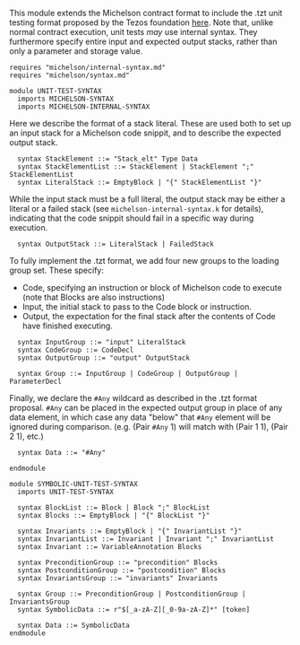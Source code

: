 This module extends the Michelson contract format to include the .tzt unit
testing format proposed by the Tezos foundation
[here](https://gitlab.com/tezos/tezos/-/merge_requests/1487/diffs). Note that,
unlike normal contract execution, unit tests *may* use internal syntax. They
furthermore specify entire input and expected output stacks, rather than only a
parameter and storage value.

```k
requires "michelson/internal-syntax.md"
requires "michelson/syntax.md"

module UNIT-TEST-SYNTAX
  imports MICHELSON-SYNTAX
  imports MICHELSON-INTERNAL-SYNTAX

```

Here we describe the format of a stack literal. These are used both to set up an
input stack for a Michelson code snippit, and to describe the expected output
stack.

```k
  syntax StackElement ::= "Stack_elt" Type Data
  syntax StackElementList ::= StackElement | StackElement ";" StackElementList
  syntax LiteralStack ::= EmptyBlock | "{" StackElementList "}"
```

While the input stack must be a full literal, the output stack may be either a
literal or a failed stack (see `michelson-internal-syntax.k` for details),
indicating that the code snippit should fail in a specific way during execution.

```k
  syntax OutputStack ::= LiteralStack | FailedStack
```

To fully implement the .tzt format, we add four new groups to the loading group
set. These specify:

- Code, specifying an instruction or block of Michelson code to execute (note
  that Blocks are also instructions)
- Input, the initial stack to pass to the Code block or instruction.
- Output, the expectation for the final stack after the contents of Code have
  finished executing.

```k
  syntax InputGroup ::= "input" LiteralStack
  syntax CodeGroup ::= CodeDecl
  syntax OutputGroup ::= "output" OutputStack

  syntax Group ::= InputGroup | CodeGroup | OutputGroup | ParameterDecl
```

Finally, we declare the `#Any` wildcard as described in the .tzt format proposal.
`#Any` can be placed in the expected output group in place of any data element,
in which case any data "below" that `#Any` element will be ignored during
comparison. (e.g. (Pair `#Any` 1) will match with (Pair 1 1), (Pair 2 1), etc.)

```k
  syntax Data ::= "#Any"

endmodule
```

```k
module SYMBOLIC-UNIT-TEST-SYNTAX
  imports UNIT-TEST-SYNTAX

  syntax BlockList ::= Block | Block ";" BlockList
  syntax Blocks ::= EmptyBlock | "{" BlockList "}"

  syntax Invariants ::= EmptyBlock | "{" InvariantList "}"
  syntax InvariantList ::= Invariant | Invariant ";" InvariantList
  syntax Invariant ::= VariableAnnotation Blocks

  syntax PreconditionGroup ::= "precondition" Blocks
  syntax PostconditionGroup ::= "postcondition" Blocks
  syntax InvariantsGroup ::= "invariants" Invariants

  syntax Group ::= PreconditionGroup | PostconditionGroup | InvariantsGroup
  syntax SymbolicData ::= r"$[_a-zA-Z][_0-9a-zA-Z]*" [token]

  syntax Data ::= SymbolicData
endmodule
```

